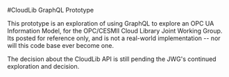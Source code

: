 #CloudLib GraphQL Prototype

This prototype is an exploration of using GraphQL to explore an OPC UA Information Model, for the OPC/CESMII Cloud Library Joint Working Group. Its posted for reference only, and is not a real-world implementation -- nor will this code base ever become one.

The decision about the CloudLib API is still pending the JWG's continued exploration and decision.